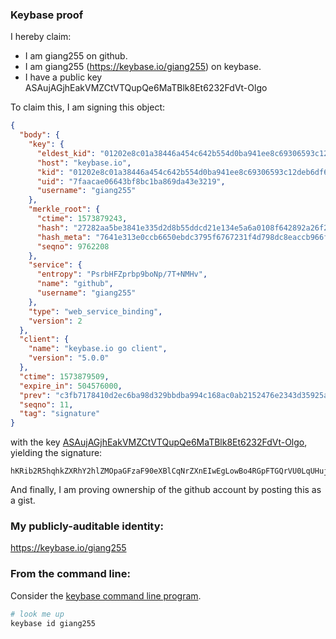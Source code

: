 ### Keybase proof

I hereby claim:

  * I am giang255 on github.
  * I am giang255 (https://keybase.io/giang255) on keybase.
  * I have a public key ASAujAGjhEakVMZCtVTQupQe6MaTBlk8Et6232FdVt-Olgo

To claim this, I am signing this object:

```json
{
  "body": {
    "key": {
      "eldest_kid": "01202e8c01a38446a454c642b554d0ba941ee8c69306593c12deb6df615d56df8e960a",
      "host": "keybase.io",
      "kid": "01202e8c01a38446a454c642b554d0ba941ee8c69306593c12deb6df615d56df8e960a",
      "uid": "7faacae06643bf8bc1ba869da43e3219",
      "username": "giang255"
    },
    "merkle_root": {
      "ctime": 1573879243,
      "hash": "27282aa5be3841e335d2d8b55ddcd21e134e5a6a0108f642892a26f2b74796f5dc9703c13410a49b6f0d6f63eafe0056b60c1d55956df4ed2be107366311e8e2",
      "hash_meta": "7641e313e0ccb6650ebdc3795f6767231f4d798dc8eaccb966f620661eed5e7e",
      "seqno": 9762208
    },
    "service": {
      "entropy": "PsrbHFZprbp9boNp/7T+NMHv",
      "name": "github",
      "username": "giang255"
    },
    "type": "web_service_binding",
    "version": 2
  },
  "client": {
    "name": "keybase.io go client",
    "version": "5.0.0"
  },
  "ctime": 1573879509,
  "expire_in": 504576000,
  "prev": "c3fb7178410d2ec6ba98d329bbdba994c168ac0ab2152476e2343d35925af0a5",
  "seqno": 11,
  "tag": "signature"
}
```

with the key [ASAujAGjhEakVMZCtVTQupQe6MaTBlk8Et6232FdVt-Olgo](https://keybase.io/giang255), yielding the signature:

```
hKRib2R5hqhkZXRhY2hlZMOpaGFzaF90eXBlCqNrZXnEIwEgLowBo4RGpFTGQrVU0LqUHujGkwZZPBLett9hXVbfjpYKp3BheWxvYWTESpcCC8Qgw/txeEENLsa6mNMpu9uplMForAqyFSR24jQ9NZJa8KXEILy2rnjggZ7bsgVy+xSWz5AhaS/dNNu6dNcTgxrHh8SwAgHCo3NpZ8RANkKaVsZk3kyYXUu/55GrNh76ukLNxw5AcZqz/6Tyk1A/wfmENrkSSseu7UU/4xoWsZBggcFOrZtWH/kHhYVzCKhzaWdfdHlwZSCkaGFzaIKkdHlwZQildmFsdWXEIGq84hVnry4QHk2wlvmJR6RLk34vcNeVyXBZxh9nUVmRo3RhZ80CAqd2ZXJzaW9uAQ==

```

And finally, I am proving ownership of the github account by posting this as a gist.

### My publicly-auditable identity:

https://keybase.io/giang255

### From the command line:

Consider the [keybase command line program](https://keybase.io/download).

```bash
# look me up
keybase id giang255
```

